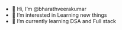 - 👋 Hi, I’m @bharathveerakumar
- 👀 I’m interested in Learning new things
- 🌱 I’m currently learning DSA and Full stack

<!---
bharathveerakumar/bharathveerakumar is a ✨ special ✨ repository because its `README.md` (this file) appears on your GitHub profile.
You can click the Preview link to take a look at your changes.
--->

